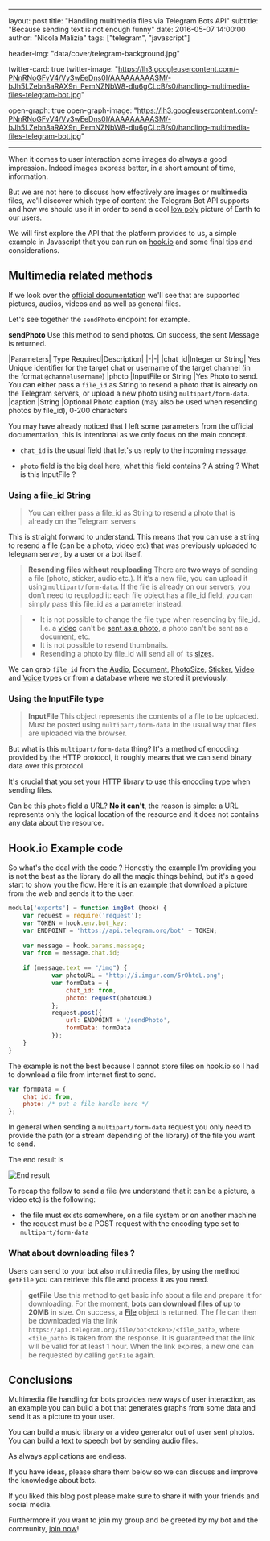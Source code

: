
---
layout:     post
title:      "Handling multimedia files via Telegram Bots API"
subtitle:   "Because sending text is not enough funny"
date:       2016-05-07 14:00:00
author:     "Nicola Malizia"
tags: ["telegram", "javascript"]

header-img: "data/cover/telegram-background.jpg"

twitter-card: true
twitter-image: "https://lh3.googleusercontent.com/-PNnRNoGFvV4/Vy3wEeDns0I/AAAAAAAAASM/-bJh5LZebn8aRAX9n_PemNZNbW8-dlu6gCLcB/s0/handling-multimedia-files-telegram-bot.jpg"

open-graph: true
open-graph-image: "https://lh3.googleusercontent.com/-PNnRNoGFvV4/Vy3wEeDns0I/AAAAAAAAASM/-bJh5LZebn8aRAX9n_PemNZNbW8-dlu6gCLcB/s0/handling-multimedia-files-telegram-bot.jpg"

---

When it comes to user interaction some images do always a good impression. Indeed images express better, in a short amount of time, information. 

But we are not here to discuss how effectively are images or multimedia files, we'll discover which type of content the Telegram Bot API supports and how we should use it in order to send a cool [low poly](https://reddit.com/r/low_poly) picture of Earth to our users. 

We will first explore the API that the platform provides to us, a simple example in Javascript that you can run on [hook.io](hook.io) and some final tips and considerations. 

## Multimedia related methods

If we look over the [official documentation](https://core.telegram.org/bots/api) we'll see that are supported pictures, audios, videos and as well as general files. 

Let's see together the `sendPhoto` endpoint for example. 

**sendPhoto**
Use this method to send photos. On success, the sent Message is returned.

|Parameters| Type Required|Description|
|-|-|
|chat_id|Integer or String|	Yes	Unique identifier for the target chat or username of the target channel (in the format `@channelusername`)
|photo	|InputFile or String	|Yes	Photo to send. You can either pass a `file_id` as String to resend a photo that is already on the Telegram servers, or upload a new photo using `multipart/form-data`.
|caption	|String	|Optional	Photo caption (may also be used when resending photos by file_id), 0-200 characters

You may have already noticed that I left some parameters from the official documentation, this is intentional as we only focus on the main concept.

- `chat_id` is the usual field that let's us reply to the incoming message. 

- `photo` field is the big deal here, what this field contains ? A string ? What is this InputFile ? 

### Using a file_id String
> You can either pass a file_id as String to resend a photo that is already on the Telegram servers

This is straight forward to understand. This means that you can use a string to resend a file (can be a photo, video etc) that was previously uploaded to telegram server, by a user or a bot itself. 

> **Resending files without reuploading**
> There are **two ways** of sending a file (photo, sticker, audio etc.). If it‘s a new file, you can upload it using `multipart/form-data`. If the file is already on our servers, you don’t need to reupload it: each file object has a file_id field, you can simply pass this file_id as a parameter instead.

> - It is not possible to change the file type when resending by file_id. I.e. a [video](https://core.telegram.org/bots/api#video) can't be [sent as a photo](https://core.telegram.org/bots/api#sendphoto), a photo can't be sent as a document, etc.
> - It is not possible to resend thumbnails.
>- Resending a photo by file_id will send all of its [sizes](https://core.telegram.org/bots/api#photosize).

We can grab `file_id` from the [Audio](https://core.telegram.org/bots/api#audio), [Document](https://core.telegram.org/bots/api#document), [PhotoSize](https://core.telegram.org/bots/api#photosize), [Sticker](https://core.telegram.org/bots/api#sticker), [Video](https://core.telegram.org/bots/api#video) and [Voice](https://core.telegram.org/bots/api#voice) types or from a database where we stored it previously.

### Using the InputFile type
> **InputFile**
> This object represents the contents of a file to be uploaded. Must be posted using `multipart/form-data` in the usual way that files are uploaded via the browser. 

But what is this `multipart/form-data` thing? It's a method of encoding provided by the HTTP protocol, it roughly means that we can send binary data over this protocol. 

It's crucial that you set your HTTP library to use this encoding type when sending files. 

Can be this `photo` field a URL? **No it can't**, the reason is simple: a URL represents only the logical location of the resource and it does not contains any data about the resource. 

## Hook.io Example code

So what's the deal with the code ? Honestly the example I'm providing you is not the best as the library do all the magic things behind, but it's a good start to show you the flow. Here it is an example that download a picture from the web and sends it to the user. 

```javascript
module['exports'] = function imgBot (hook) {
	var request = require('request');
  	var TOKEN = hook.env.bot_key;
  	var ENDPOINT = 'https://api.telegram.org/bot' + TOKEN;
  
  	var message = hook.params.message;
  	var from = message.chat.id;
  	
  	if (message.text == "/img") {
    		var photoURL = "http://i.imgur.com/5rOhtdL.png";
    		var formData = {
    			chat_id: from,
    			photo: request(photoURL)
    		};
    		request.post({
    			url: ENDPOINT + '/sendPhoto',
    			formData: formData
    		});
  	}
}
```

The example is not the best because I cannot store files on hook.io so I had to download a file from internet first to send. 

```javascript
var formData = {
	chat_id: from,
    photo: /* put a file handle here */
};
```

In general when sending a `multipart/form-data`  request you only need to provide the path (or a stream depending of the library) of the file you want to send. 

The end result is

![End result](https://lh3.googleusercontent.com/-uZ7tJ0NaaIA/Vy27HnD3QxI/AAAAAAAAAR4/5A2EGKWpY4sCQGd9jM89oqo9nQJwPDEHACLcB/s0/Schermata+del+2016-05-07+11%253A52%253A49.png "Schermata del 2016-05-07 11:52:49.png")

To recap the follow to send a file (we understand that it can be a picture, a video etc) is the following:

- the file must exists somewhere, on a file system or on another machine
- the request must be a POST request with the encoding type set to `multipart/form-data`

### What about downloading files ? 

Users can send to your bot also multimedia files, by using the method `getFile` you can retrieve this file and process it as you need. 

>**getFile**
>Use this method to get basic info about a file and prepare it for downloading. For the moment, **bots can download files of up to 20MB** in size. On success, a [File](https://core.telegram.org/bots/api#file) object is returned. The file can then be downloaded via the link `https://api.telegram.org/file/bot<token>/<file_path>`, where `<file_path>` is taken from the response. It is guaranteed that the link will be valid for at least 1 hour. When the link expires, a new one can be requested by calling `getFile` again.

## Conclusions

Multimedia file handling for bots provides new ways of user interaction, as an example you can build a bot that generates graphs from some data and send it as a picture to your user. 

You can build a music library or a video generator out of user sent photos. You can build a text to speech bot by sending audio files. 

As always applications are endless. 

If you have ideas, please share them below so we can discuss and improve the knowledge about bots.

If you liked this blog post please make sure to share it with your friends and social media.

Furthermore if you want to join my group and be greeted by my bot and the community, [join now](https://telegram.me/joinchat/AEis8D1UWPDa9sdeyzJQ6w)!
